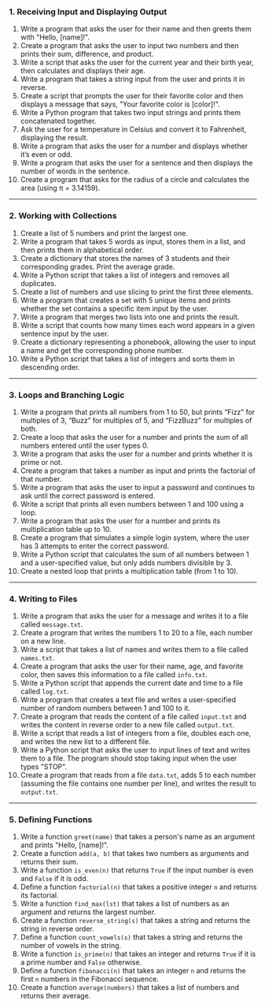 ### 1. **Receiving Input and Displaying Output**

1. Write a program that asks the user for their name and then greets them with "Hello, [name]!".
2. Create a program that asks the user to input two numbers and then prints their sum, difference, and product.
3. Write a script that asks the user for the current year and their birth year, then calculates and displays their age.
4. Write a program that takes a string input from the user and prints it in reverse.
5. Create a script that prompts the user for their favorite color and then displays a message that says, "Your favorite color is [color]!".
6. Write a Python program that takes two input strings and prints them concatenated together.
7. Ask the user for a temperature in Celsius and convert it to Fahrenheit, displaying the result.
8. Write a program that asks the user for a number and displays whether it’s even or odd.
9. Write a program that asks the user for a sentence and then displays the number of words in the sentence.
10. Create a program that asks for the radius of a circle and calculates the area (using π = 3.14159).

---

### 2. **Working with Collections**

1. Create a list of 5 numbers and print the largest one.
2. Write a program that takes 5 words as input, stores them in a list, and then prints them in alphabetical order.
3. Create a dictionary that stores the names of 3 students and their corresponding grades. Print the average grade.
4. Write a Python script that takes a list of integers and removes all duplicates.
5. Create a list of numbers and use slicing to print the first three elements.
6. Write a program that creates a set with 5 unique items and prints whether the set contains a specific item input by the user.
7. Write a program that merges two lists into one and prints the result.
8. Write a script that counts how many times each word appears in a given sentence input by the user.
9. Create a dictionary representing a phonebook, allowing the user to input a name and get the corresponding phone number.
10. Write a Python script that takes a list of integers and sorts them in descending order.

---

### 3. **Loops and Branching Logic**

1. Write a program that prints all numbers from 1 to 50, but prints “Fizz” for multiples of 3, “Buzz” for multiples of 5, and “FizzBuzz” for multiples of both.
2. Create a loop that asks the user for a number and prints the sum of all numbers entered until the user types 0.
3. Write a program that asks the user for a number and prints whether it is prime or not.
4. Create a program that takes a number as input and prints the factorial of that number.
5. Write a program that asks the user to input a password and continues to ask until the correct password is entered.
6. Write a script that prints all even numbers between 1 and 100 using a loop.
7. Write a program that asks the user for a number and prints its multiplication table up to 10.
8. Create a program that simulates a simple login system, where the user has 3 attempts to enter the correct password.
9. Write a Python script that calculates the sum of all numbers between 1 and a user-specified value, but only adds numbers divisible by 3.
10. Create a nested loop that prints a multiplication table (from 1 to 10).

---

### 4. **Writing to Files**

1. Write a program that asks the user for a message and writes it to a file called `message.txt`.
2. Create a program that writes the numbers 1 to 20 to a file, each number on a new line.
3. Write a script that takes a list of names and writes them to a file called `names.txt`.
4. Create a program that asks the user for their name, age, and favorite color, then saves this information to a file called `info.txt`.
5. Write a Python script that appends the current date and time to a file called `log.txt`.
6. Write a program that creates a text file and writes a user-specified number of random numbers between 1 and 100 to it.
7. Create a program that reads the content of a file called `input.txt` and writes the content in reverse order to a new file called `output.txt`.
8. Write a script that reads a list of integers from a file, doubles each one, and writes the new list to a different file.
9. Write a Python script that asks the user to input lines of text and writes them to a file. The program should stop taking input when the user types "STOP".
10. Create a program that reads from a file `data.txt`, adds 5 to each number (assuming the file contains one number per line), and writes the result to `output.txt`.

---

### 5. **Defining Functions**

1. Write a function `greet(name)` that takes a person's name as an argument and prints "Hello, [name]!".
2. Create a function `add(a, b)` that takes two numbers as arguments and returns their sum.
3. Write a function `is_even(n)` that returns `True` if the input number is even and `False` if it is odd.
4. Define a function `factorial(n)` that takes a positive integer `n` and returns its factorial.
5. Write a function `find_max(lst)` that takes a list of numbers as an argument and returns the largest number.
6. Create a function `reverse_string(s)` that takes a string and returns the string in reverse order.
7. Define a function `count_vowels(s)` that takes a string and returns the number of vowels in the string.
8. Write a function `is_prime(n)` that takes an integer and returns `True` if it is a prime number and `False` otherwise.
9. Define a function `fibonacci(n)` that takes an integer `n` and returns the first `n` numbers in the Fibonacci sequence.
10. Create a function `average(numbers)` that takes a list of numbers and returns their average.

